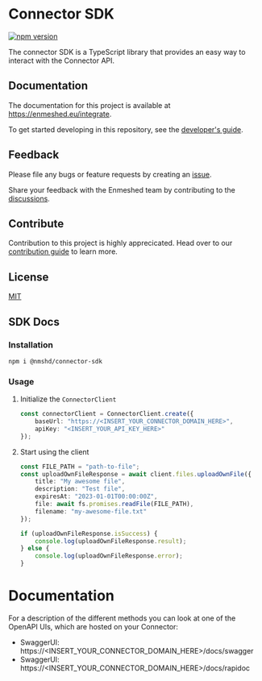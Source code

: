 # Connector SDK

[![npm version](https://badge.fury.io/js/%40nmshd%2fconnector-sdk.svg)](https://www.npmjs.com/package/@nmshd/connector-sdk)

The connector SDK is a TypeScript library that provides an easy way to interact with the Connector API.

## Documentation

The documentation for this project is available at https://enmeshed.eu/integrate.

To get started developing in this repository, see the [developer's guide](README_dev.md).

## Feedback

Please file any bugs or feature requests by creating an [issue](https://github.com/nmshd/feedback/issues).

Share your feedback with the Enmeshed team by contributing to the [discussions](https://github.com/nmshd/feedback/discussions).

## Contribute

Contribution to this project is highly apprecicated. Head over to our [contribution guide](https://github.com/nmshd/.github/blob/main/CONTRIBUTING.md) to learn more.

## License

[MIT](LICENSE)

## SDK Docs

### Installation

```
npm i @nmshd/connector-sdk
```

### Usage

1. Initialize the `ConnectorClient`

    ```typescript
    const connectorClient = ConnectorClient.create({
        baseUrl: "https://<INSERT_YOUR_CONNECTOR_DOMAIN_HERE>",
        apiKey: "<INSERT_YOUR_API_KEY_HERE>"
    });
    ```

2. Start using the client

    ```typescript
    const FILE_PATH = "path-to-file";
    const uploadOwnFileResponse = await client.files.uploadOwnFile({
        title: "My awesome file",
        description: "Test file",
        expiresAt: "2023-01-01T00:00:00Z",
        file: await fs.promises.readFile(FILE_PATH),
        filename: "my-awesome-file.txt"
    });

    if (uploadOwnFileResponse.isSuccess) {
        console.log(uploadOwnFileResponse.result);
    } else {
        console.log(uploadOwnFileResponse.error);
    }
    ```

# Documentation

For a description of the different methods you can look at one of the OpenAPI UIs, which are hosted on your Connector:

- SwaggerUI: https://<INSERT_YOUR_CONNECTOR_DOMAIN_HERE>/docs/swagger
- SwaggerUI: https://<INSERT_YOUR_CONNECTOR_DOMAIN_HERE>/docs/rapidoc
